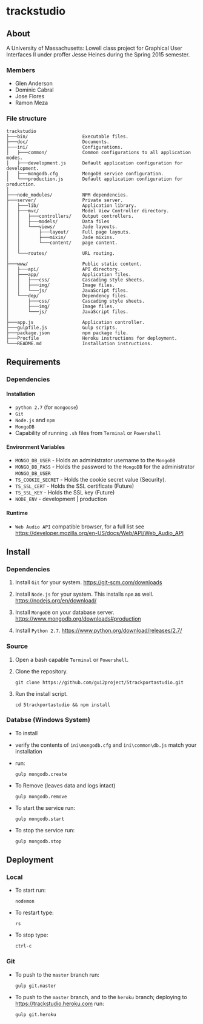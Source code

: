 # trackstudio
## About
A University of Massachusetts: Lowell class project for Graphical User
Interfaces II under proffer Jesse Heines during the Spring 2015 semester.
### Members
- Glen Anderson
- Dominic Cabral
- Jose Flores
- Ramon Meza

### File structure
```
trackstudio
├───bin/                    Executable files.
├───doc/                    Documents.
├───ini/                    Configurations.
│   ├───common/             Common configurations to all application modes.
│   ├───development.js      Default application configuration for development.
│   ├───mongodb.cfg         MongoDB service configuration.
│   └───production.js       Default application configuration for production.
│
├───node_modules/           NPM dependencies.
├───server/                 Private server.
│   ├───lib/                Application library.
│   ├───mvc/                Model View Controller directory.
│   │   ├───controllers/    Output controllers.
│   │   ├───models/         Data files
│   │   └───views/          Jade layouts.
│   │       ├───layout/     Full page layouts.
│   │       ├───mixin/      Jade mixins.
│   │       └───content/    page content.
│   │
│   └───routes/             URL routing.
│
├───www/                    Public static content.
│   ├───api/                API directory.
│   ├───app/                Application files.
│   │   ├───css/            Cascading style sheets.
│   │   ├───img/            Image files.
│   │   └───js/             JavaScript files.
│   └───dep/                Dependency files.
│       ├───css/            Cascading style sheets.
│       ├───img/            Image files.
│       └───js/             JavaScript files.
│
├───app.js                  Application controller.
├───gulpfile.js             Gulp scripts.
├───package.json            npm package file.
├───Procfile                Heroku instructions for deployment.
└───README.md               Installation instructions.
```

## Requirements
### Dependencies
#### Installation
- `python 2.7` (for `mongoose`)
- `Git`
- `Node.js` and `npm`
- `MongoDB`
- Capability of running `.sh` files from `Terminal` or `Powershell`

#### Environment Variables
- `MONGO_DB_USER` - Holds an administrator username to the `MongoDB`
- `MONGO_DB_PASS` - Holds the password to the `MongoDB` for the administrator `MONGO_DB_USER`
- `TS_COOKIE_SECRET` - Holds the cookie secret value (Security).
- `TS_SSL_CERT` - Holds the SSL certificate (Future)
- `TS_SSL_KEY` - Holds the SSL key (Future)
- `NODE_ENV` - development | production

#### Runtime
- `Web Audio API` compatible browser, for a full list see
    https://developer.mozilla.org/en-US/docs/Web/API/Web_Audio_API

## Install
### Dependencies
1. Install `Git` for your system.
    https://git-scm.com/downloads

2. Install `Node.js` for your system. This installs `npm` as well.
    https://nodejs.org/en/download/

3. Install `MongoDB` on your database server.
    https://www.mongodb.org/downloads#production

4. Install `Python 2.7`.
    https://www.python.org/download/releases/2.7/

### Source
1. Open a bash capable `Terminal` or `Powershell`.

2. Clone the repository.
    ```
    git clone https://github.com/gui2project/5trackportastudio.git
    ```

3. Run the install script.
    ```
    cd 5trackportastudio && npm install
    ```

### Databse (Windows System)
- To install
 - verify the contents of `ini\mongodb.cfg` and `ini\common\db.js` match your installation
 - run:
    ```
    gulp mongodb.create
    ```

- To Remove (leaves data and logs intact)
    ```
    gulp mongodb.remove
    ```

- To start the service run:
    ```
    gulp mongodb.start
    ```

- To stop the service run:
    ```
    gulp mongodb.stop
    ```

## Deployment
### Local
- To start run:
    ```
    nodemon
    ```

- To restart type:
    ```
    rs
    ```

- To stop type:
    ```
    ctrl-c
    ```

### Git
- To push to the `master` branch run:
    ```
    gulp git.master
    ```

- To push to the `master` branch, and to the `heroku` branch; deploying to https://trackstudio.heroku.com run:
    ```
    gulp git.heroku
    ```
